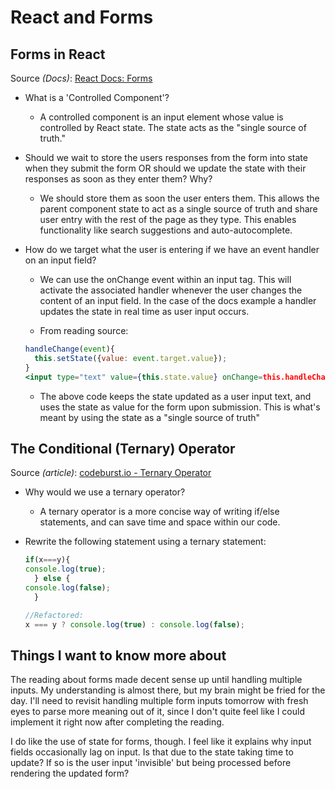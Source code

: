 # React and Forms

## Forms in React

Source *(Docs)*: [React Docs: Forms](https://reactjs.org/docs/forms.html)

* What is a 'Controlled Component'?
  * A controlled component is an input element whose value is controlled by React state. The state acts as the "single source of truth."
* Should we wait to store the users responses from the form into state when they submit the form OR should we update the state with their responses as soon as they enter them? Why?
  * We should store them as soon the user enters them. This allows the parent component state to act as a single source of truth and share user entry with the rest of the page as they type. This enables functionality like search suggestions and auto-autocomplete.
* How do we target what the user is entering if we have an event handler on an input field?
  * We can use the onChange event within an input tag. This will activate the associated handler whenever the user changes the content of an input field. In the case of the docs example a handler updates the state in real time as user input occurs.

  * From reading source:

  ```jsx
  handleChange(event){
    this.setState({value: event.target.value});
  }
  <input type="text" value={this.state.value} onChange=this.handleChange>
  ```

  * The above code keeps the state updated as a user input text, and uses the state as value for the form upon submission. This is what's meant by using the state as a "single source of truth"

## The Conditional (Ternary) Operator

Source *(article)*: [codeburst.io - Ternary Operator](https://codeburst.io/javascript-the-conditional-ternary-operator-explained-cac7218beeff)

* Why would we use a ternary operator?
  * A ternary operator is a more concise way of writing if/else statements, and can save time and space within our code.
* Rewrite the following statement using a ternary statement:

  ```js
  if(x===y){
  console.log(true);
    } else {
  console.log(false);
    }
  ```

  ```js
  //Refactored:
  x === y ? console.log(true) : console.log(false);
  ```

## Things I want to know more about

The reading about forms made decent sense up until handling multiple inputs. My understanding is almost there, but my brain might be fried for the day. I'll need to revisit handling multiple form inputs tomorrow with fresh eyes to parse more meaning out of it, since I don't quite feel like I could implement it right now after completing the reading.

I do like the use of state for forms, though. I feel like it explains why input fields occasionally lag on input. Is that due to the state taking time to update? If so is the user input 'invisible' but being processed before rendering the updated form?

